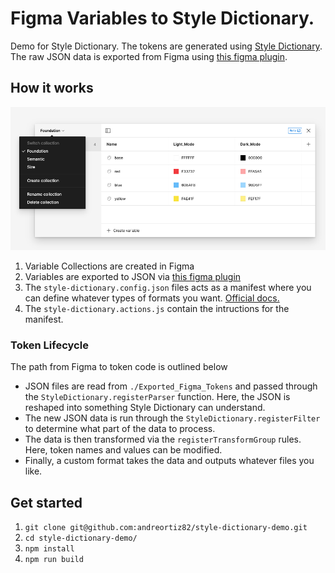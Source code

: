 # Figma Variables to Style Dictionary.

Demo for Style Dictionary. The tokens are generated using [Style Dictionary](https://amzn.github.io/style-dictionary/#/). The raw JSON data is exported from Figma using [this figma plugin](https://www.figma.com/community/plugin/1256972111705530093). 

## How it works

![Foundation Variables](assets/cover.png)

1. Variable Collections are created in Figma
2. Variables are exported to JSON via [this figma plugin](https://www.figma.com/community/plugin/1256972111705530093)
3. The `style-dictionary.config.json` files acts as a manifest where you can define whatever types of formats you want. [Official docs.](https://amzn.github.io/style-dictionary/#/)
4. The `style-dictionary.actions.js` contain the intructions for the manifest.

### Token Lifecycle

The path from Figma to token code is outlined below
* JSON files are read from `./Exported_Figma_Tokens` and passed through the `StyleDictionary.registerParser` function. Here, the JSON is reshaped into something Style Dictionary can understand.
* The new JSON data is run through the `StyleDictionary.registerFilter` to determine what part of the data to process.
* The data is then transformed via the `registerTransformGroup` rules. Here, token names and values can be modified. 
* Finally, a custom format takes the data and outputs whatever files you like.

## Get started

1. `git clone git@github.com:andreortiz82/style-dictionary-demo.git`
2. `cd style-dictionary-demo/`
4. `npm install`
3. `npm run build`